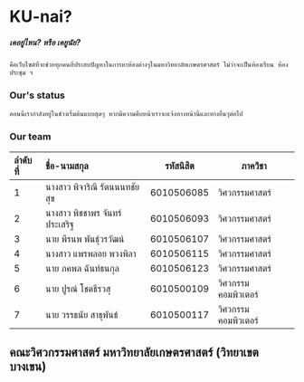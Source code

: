# KU-nai?
##### เคอยู่ไหน? หรือ เคยูนัย? 
    คือเว็บไซต์ที่จะช่วยทุกคนที่ประสบปัญหาในการหาห้องต่างๆในมหาวิทยาลัยเกษตรศาสตร์ ไม่ว่าจะเป็นห้องเรียน ห้องประชุม ฯ 

### Our's status
    ตอนนี้เรากำลังอยู่ในช่วงเริ่มต้นแบบสุดๆ หากมีความคืบหน้าเราจะแจ้งทางหน้านี้และทางอื่นๆต่อไป

### Our team
ลำดับที่ | ชื่อ-นามสกุล |  รหัสนิสิต | ภาควิชา
:---|:---|:------:|---
1|นางสาว พิจาริณี รัตนนนทชัยสุข|6010506085|วิศวกรรมศาสตร์ 
2|นางสาว พิชชาพร จันทร์ประเสริฐ|6010506093|วิศวกรรมศาสตร์ 
3|นาย พีรนพ พันธุ์วรวัฒน์|6010506107|วิศวกรรมศาสตร์ 
4|นางสาว แพรพลอย พวงพิลา|6010506115|วิศวกรรมศาสตร์ 
5|นาย ภคพล ฉันท์ธนกุล|6010506123|วิศวกรรมศาสตร์
6|นาย ปูรณ์ โชตธีรวสุ|6010500109|วิศวกรรมคอมพิวเตอร์ 
7|นาย วรรธนัย สาธุพันธ์|6010500117|วิศวกรรมคอมพิวเตอร์ 

## คณะวิศวกรรมศาสตร์ มหาวิทยาลัยเกษตรศาสตร์ (วิทยาเขตบางเขน) 
 
